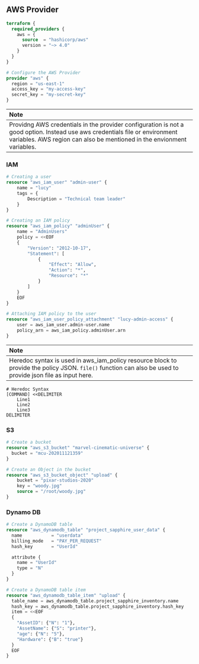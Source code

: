## AWS Provider
```terraform
terraform {
  required_providers {
    aws = {
      source  = "hashicorp/aws"
      version = "~> 4.0"
    }
  }
}

# Configure the AWS Provider
provider "aws" {
  region = "us-east-1"
  access_key = "my-access-key"
  secret_key = "my-secret-key"
}

```
| Note                                                                                                                    |
| :---------------------------------------------------------------------------------------------------------------------- |
| Providng AWS credentials in the provider configuration is not a good option. Instead use aws credentials file or environment variables. AWS region can also be mentioned in the envionment variables.|


### IAM
```terraform
# Creating a user
resource "aws_iam_user" "admin-user" {
    name = "lucy"
    tags = {
        Description = "Technical team leader"
    }
}

# Creating an IAM policy
resource "aws_iam_policy" "adminUser" {
    name = "AdminUsers"
    policy = <<EOF
    {
        "Version": "2012-10-17",
        "Statement": [
            {
                "Effect": "Allow",
                "Action": "*",
                "Resource": "*"
            }
        ]
    }
    EOF
}

# Attaching IAM policy to the user
resource "aws_iam_user_policy_attachment" "lucy-admin-access" {
    user = aws_iam_user.admin-user.name
    policy_arn = aws_iam_policy.adminUser.arn
}

```
| Note                                                                                                                    |
| :---------------------------------------------------------------------------------------------------------------------- |
|Heredoc syntax is used in aws_iam_policy resource block to provide the policy JSON. `file()` function can also be used to provide json file as input here.|
```
# Heredoc Syntax
[COMMAND] <<DELIMITER
    Line1
    Line2
    Line3
DELIMITER
```

### S3
```terraform
# Create a bucket
resource "aws_s3_bucket" "marvel-cinematic-universe" {
  bucket = "mcu-202011121359"
}

# Create an Object in the bucket
resource "aws_s3_bucket_object" "upload" {
    bucket = "pixar-studios-2020"
    key = "woody.jpg"
    source = "/root/woody.jpg"
}

```
### Dynamo DB
```terraform
# Create a DynamoDB table
resource "aws_dynamodb_table" "project_sapphire_user_data" {
  name           = "userdata"
  billing_mode   = "PAY_PER_REQUEST"
  hash_key       = "UserId"

  attribute {
    name = "UserId"
    type = "N"
  }
}

# Create a DynamoDB table item
resource "aws_dynamodb_table_item" "upload" {
  table_name = aws_dynamodb_table.project_sapphire_inventory.name 
  hash_key = aws_dynamodb_table.project_sapphire_inventory.hash_key
  item = <<EOF
  {
    "AssetID": {"N": "1"},
    "AssetName": {"S": "printer"},
    "age": {"N": "5"},
    "Hardware": {"B": "true"}   
  } 
  EOF
}

```